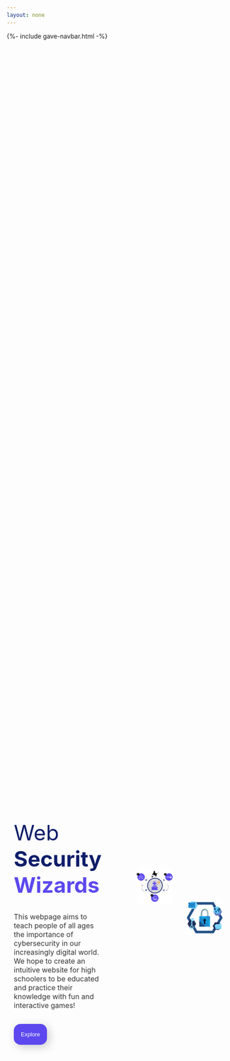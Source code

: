```yaml
---
layout: none
---
```


{%- include gave-navbar.html -%}

<style>
    @import url('https://fonts.googleapis.com/css2?family=Montserrat:wght@500&family=Poppins:wght@400;500;600;700&display=swap');

    :root {
        --primary-color: #5c48ee;
        --primary-color-dark: #0f1e6a;
        --secondary-color: #f9fafe;
        --text-color: #333333;
        --white: #ffffff;
        --max-width: 1400px;
    }

    .container {
        max-width: var(--max-width);
        margin: auto;
        padding: 1rem;
        min-height: calc(100vh - 100px);
        display: grid;
        grid-template-columns: repeat(2, 1fr);
        gap:5rem;
    }

    .content_container {
        display: flex;
        flex-direction: column;
        justify-content: center;
    }

    .content_container h1{
        font-size: 3rem;
        font-weight: 400;
        line-height 3.5rem;
        color: var(--primary-color-dark);
        margin-bottom: 1rem;
    }

    .heading_1{
        font-weight: 700;
    }

    .heading_2{
        font-weight: 700;
        color: var(--primary-color);
    }

    .content_container p{
        font-size: 1rem;
        color: var(--text-color);
        margin-bottom: 2rem;
    }

    .content_container button {
        width: fit-content;
        padding: 1rem;
        font-size: .8rem;
        white-space: nowrap;
        background-color: var(--primary-color);
        color: var(--white);
        outline: none;
        border: none;
        border-radius: 15px; 
        box-shadow: 5px 5px 20px rgba(0,0,0,0.2);
        transition: .3s;
        cursor:pointer;
    }

    .content_container button:hover {
        background-color: var(--primary-color-dark);
    }

    .image_container {
        position: relative;
        display: grid;
        grid-template-columns: repeat(2, 1fr);
        gap: 2rem;
        place-content: center;
    }

    .image_container img {
        width: 100%;
        max-width: 1000px;
        margin: auto;
        border-radius: 10px;
    }

    .image_container img:nth-child(1){
        transform: translateY(-70px);
    }

    .explore-btn {
        text-decoration: none;
        color: white;
    }
    
</style>

<html>
    <body>
        <section class="container">
            <div class="content_container">
                <h1>
                    Web<br>
                    <span class="heading_1">Security</span><br>
                    <span class="heading_2">Wizards</span>
                </h1>
                <p>
                    This webpage aims to teach people of all ages the importance of cybersecurity in our increasingly digital world. We hope to create an intuitive website for high schoolers to be educated and practice their knowledge with fun and interactive games! 
                </p>
                <button><a class="explore-btn" href="{{ site.baseurl }}/signup">Explore</a></button>
            </div>
            <div class="image_container">
                <img src="images/image1.png" alt="image1" width="100">
                <img src="images/image2.png" alt="image2">
            </div>
        </section>
    </body>
</html>
